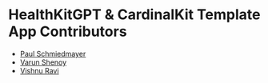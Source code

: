 <!--

This source file is part of the Stanford HealthGPT project

SPDX-FileCopyrightText: 2023 Stanford University & Project Contributors
   
-->

HealthKitGPT & CardinalKit Template App Contributors
====================================================

* [Paul Schmiedmayer](https://github.com/PSchmiedmayer)
* [Varun Shenoy](https://github.com/varunshenoy)
* [Vishnu Ravi](https://github.com/vishnuravi)
